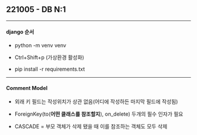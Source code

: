 ## 221005 - DB N:1

---

#### django 순서

- python -m venv venv

- Ctrl+Shift+p (가상환경 활성화)

- pip install -r requirements.txt

---

#### Comment Model

- 외래 키 필드는 작성위치가 상관 없음(어디에 작성하든 마지막 필드에 작성됨)

- ForeignKey(to(**어떤 클래스를 참조할지**), on_delete) 두개의 필수 인자가 필요

- CASCADE = 부모 객체가 삭제 됐을 때 이를 참조하는 객체도 모두 삭제






























